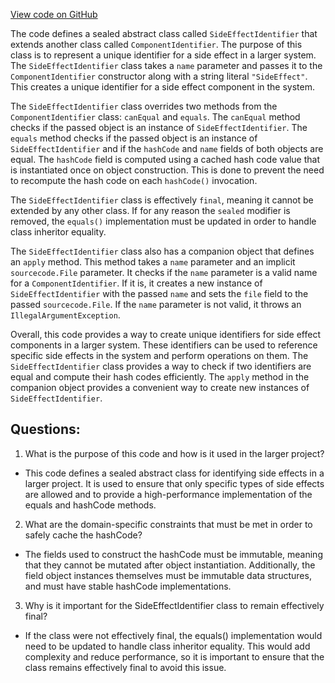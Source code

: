 [View code on GitHub](https://github.com/misbahsy/the-algorithm/product-mixer/core/src/main/scala/com/twitter/product_mixer/core/model/common/identifier/SideEffectIdentifier.scala)

The code defines a sealed abstract class called `SideEffectIdentifier` that extends another class called `ComponentIdentifier`. The purpose of this class is to represent a unique identifier for a side effect in a larger system. The `SideEffectIdentifier` class takes a `name` parameter and passes it to the `ComponentIdentifier` constructor along with a string literal `"SideEffect"`. This creates a unique identifier for a side effect component in the system.

The `SideEffectIdentifier` class overrides two methods from the `ComponentIdentifier` class: `canEqual` and `equals`. The `canEqual` method checks if the passed object is an instance of `SideEffectIdentifier`. The `equals` method checks if the passed object is an instance of `SideEffectIdentifier` and if the `hashCode` and `name` fields of both objects are equal. The `hashCode` field is computed using a cached hash code value that is instantiated once on object construction. This is done to prevent the need to recompute the hash code on each `hashCode()` invocation.

The `SideEffectIdentifier` class is effectively `final`, meaning it cannot be extended by any other class. If for any reason the `sealed` modifier is removed, the `equals()` implementation must be updated in order to handle class inheritor equality.

The `SideEffectIdentifier` class also has a companion object that defines an `apply` method. This method takes a `name` parameter and an implicit `sourcecode.File` parameter. It checks if the `name` parameter is a valid name for a `ComponentIdentifier`. If it is, it creates a new instance of `SideEffectIdentifier` with the passed `name` and sets the `file` field to the passed `sourcecode.File`. If the `name` parameter is not valid, it throws an `IllegalArgumentException`.

Overall, this code provides a way to create unique identifiers for side effect components in a larger system. These identifiers can be used to reference specific side effects in the system and perform operations on them. The `SideEffectIdentifier` class provides a way to check if two identifiers are equal and compute their hash codes efficiently. The `apply` method in the companion object provides a convenient way to create new instances of `SideEffectIdentifier`.
## Questions: 
 1. What is the purpose of this code and how is it used in the larger project?
- This code defines a sealed abstract class for identifying side effects in a larger project. It is used to ensure that only specific types of side effects are allowed and to provide a high-performance implementation of the equals and hashCode methods.

2. What are the domain-specific constraints that must be met in order to safely cache the hashCode?
- The fields used to construct the hashCode must be immutable, meaning that they cannot be mutated after object instantiation. Additionally, the field object instances themselves must be immutable data structures, and must have stable hashCode implementations.

3. Why is it important for the SideEffectIdentifier class to remain effectively final?
- If the class were not effectively final, the equals() implementation would need to be updated to handle class inheritor equality. This would add complexity and reduce performance, so it is important to ensure that the class remains effectively final to avoid this issue.